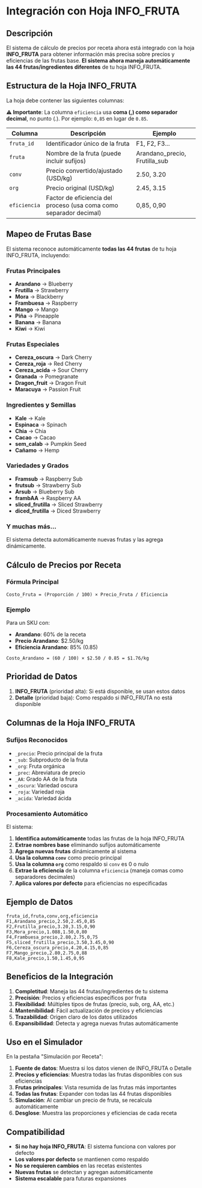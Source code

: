 # Integración con Hoja INFO_FRUTA

## Descripción

El sistema de cálculo de precios por receta ahora está integrado con la hoja **INFO_FRUTA** para obtener información más precisa sobre precios y eficiencias de las frutas base. **El sistema ahora maneja automáticamente las 44 frutas/ingredientes diferentes** de tu hoja INFO_FRUTA.

## Estructura de la Hoja INFO_FRUTA

La hoja debe contener las siguientes columnas:

**⚠️ Importante**: La columna `eficiencia` usa **coma (,) como separador decimal**, no punto (.). Por ejemplo: `0,85` en lugar de `0.85`.

| Columna | Descripción | Ejemplo |
|---------|-------------|---------|
| `fruta_id` | Identificador único de la fruta | F1, F2, F3... |
| `fruta` | Nombre de la fruta (puede incluir sufijos) | Arandano_precio, Frutilla_sub |
| `conv` | Precio convertido/ajustado (USD/kg) | 2.50, 3.20 |
| `org` | Precio original (USD/kg) | 2.45, 3.15 |
| `eficiencia` | Factor de eficiencia del proceso (usa coma como separador decimal) | 0,85, 0,90 |

## Mapeo de Frutas Base

El sistema reconoce automáticamente **todas las 44 frutas** de tu hoja INFO_FRUTA, incluyendo:

### Frutas Principales
- **Arandano** → Blueberry
- **Frutilla** → Strawberry  
- **Mora** → Blackberry
- **Frambuesa** → Raspberry
- **Mango** → Mango
- **Piña** → Pineapple
- **Banana** → Banana
- **Kiwi** → Kiwi

### Frutas Especiales
- **Cereza_oscura** → Dark Cherry
- **Cereza_roja** → Red Cherry
- **Cereza_acida** → Sour Cherry
- **Granada** → Pomegranate
- **Dragon_fruit** → Dragon Fruit
- **Maracuya** → Passion Fruit

### Ingredientes y Semillas
- **Kale** → Kale
- **Espinaca** → Spinach
- **Chia** → Chia
- **Cacao** → Cacao
- **sem_calab** → Pumpkin Seed
- **Cañamo** → Hemp

### Variedades y Grados
- **Framsub** → Raspberry Sub
- **frutsub** → Strawberry Sub
- **Arsub** → Blueberry Sub
- **frambAA** → Raspberry AA
- **sliced_frutilla** → Sliced Strawberry
- **diced_frutilla** → Diced Strawberry

### Y muchas más...
El sistema detecta automáticamente nuevas frutas y las agrega dinámicamente.

## Cálculo de Precios por Receta

### Fórmula Principal

```
Costo_Fruta = (Proporción / 100) × Precio_Fruta / Eficiencia
```

### Ejemplo

Para un SKU con:
- **Arandano**: 60% de la receta
- **Precio Arandano**: $2.50/kg
- **Eficiencia Arandano**: 85% (0.85)

```
Costo_Arandano = (60 / 100) × $2.50 / 0.85 = $1.76/kg
```

## Prioridad de Datos

1. **INFO_FRUTA** (prioridad alta): Si está disponible, se usan estos datos
2. **Detalle** (prioridad baja): Como respaldo si INFO_FRUTA no está disponible

## Columnas de la Hoja INFO_FRUTA

### Sufijos Reconocidos

- `_precio`: Precio principal de la fruta
- `_sub`: Subproducto de la fruta
- `_org`: Fruta orgánica
- `_prec`: Abreviatura de precio
- `_AA`: Grado AA de la fruta
- `_oscura`: Variedad oscura
- `_roja`: Variedad roja
- `_acida`: Variedad ácida

### Procesamiento Automático

El sistema:
1. **Identifica automáticamente** todas las frutas de la hoja INFO_FRUTA
2. **Extrae nombres base** eliminando sufijos automáticamente
3. **Agrega nuevas frutas** dinámicamente al sistema
4. **Usa la columna `conv`** como precio principal
5. **Usa la columna `org`** como respaldo si `conv` es 0 o nulo
6. **Extrae la eficiencia** de la columna `eficiencia` (maneja comas como separadores decimales)
7. **Aplica valores por defecto** para eficiencias no especificadas

## Ejemplo de Datos

```csv
fruta_id,fruta,conv,org,eficiencia
F1,Arandano_precio,2.50,2.45,0,85
F2,Frutilla_precio,3.20,3.15,0,90
F3,Mora_precio,1.088,1.50,0,80
F4,Frambuesa_precio,2.80,2.75,0,75
F5,sliced_frutilla_precio,3.50,3.45,0,90
F6,Cereza_oscura_precio,4.20,4.15,0,85
F7,Mango_precio,2.80,2.75,0,88
F8,Kale_precio,1.50,1.45,0,95
```

## Beneficios de la Integración

1. **Completitud**: Maneja las 44 frutas/ingredientes de tu sistema
2. **Precisión**: Precios y eficiencias específicos por fruta
3. **Flexibilidad**: Múltiples tipos de frutas (precio, sub, org, AA, etc.)
4. **Mantenibilidad**: Fácil actualización de precios y eficiencias
5. **Trazabilidad**: Origen claro de los datos utilizados
6. **Expansibilidad**: Detecta y agrega nuevas frutas automáticamente

## Uso en el Simulador

En la pestaña "Simulación por Receta":

1. **Fuente de datos**: Muestra si los datos vienen de INFO_FRUTA o Detalle
2. **Precios y eficiencias**: Muestra todas las frutas disponibles con sus eficiencias
3. **Frutas principales**: Vista resumida de las frutas más importantes
4. **Todas las frutas**: Expander con todas las 44 frutas disponibles
5. **Simulación**: Al cambiar un precio de fruta, se recalcula automáticamente
6. **Desglose**: Muestra las proporciones y eficiencias de cada receta

## Compatibilidad

- **Si no hay hoja INFO_FRUTA**: El sistema funciona con valores por defecto
- **Los valores por defecto** se mantienen como respaldo
- **No se requieren cambios** en las recetas existentes
- **Nuevas frutas** se detectan y agregan automáticamente
- **Sistema escalable** para futuras expansiones
